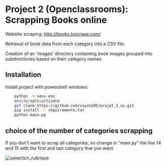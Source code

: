 
# Project 2 (Openclassrooms): Scrapping Books online 

Website scraping: http://books.toscrape.com/ 

Retrieval of book data from each category into a CSV file.

Creation of an 'images' directory containing book images grouped into subdirectories based on their category names.


## Installation

Install project with powershell windows: 

```bash
    python -m venv env
    env\Scripts\activate
    git clone https://github.com/coyote95/projet_2_oc.git
    pip install -r requirements.txt
    python main.py
```

## choice of the number of categories scrapping 

If you don't want to scrap all categories, so change in "main.py" the line 14 and 15 with the first and last category that you want.
    
![selection_rubrique](https://github.com/coyote95/projet_2_oc/assets/141831464/673d1d98-a3e5-4f0d-9fc6-aa388e093693)

